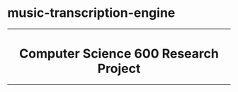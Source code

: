 # music-transcription-engine
-----

# <center>Computer Science 600 Research Project</center>

-----
